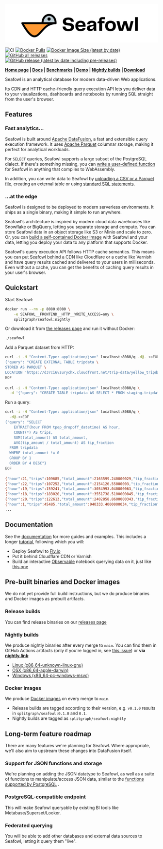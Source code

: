 ![Seafowl](./docs/static/logotype.svg)

![CI](https://github.com/splitgraph/seafowl/workflows/CI/badge.svg)
[![Docker Pulls](https://img.shields.io/docker/pulls/splitgraph/seafowl)](https://hub.docker.com/r/splitgraph/seafowl)
[![Docker Image Size (latest by date)](https://img.shields.io/docker/image-size/splitgraph/seafowl)](https://hub.docker.com/r/splitgraph/seafowl)
[![GitHub all releases](https://img.shields.io/github/downloads/splitgraph/seafowl/total)](https://github.com/splitgraph/seafowl/releases)
[![GitHub release (latest by date including pre-releases)](https://img.shields.io/github/v/release/splitgraph/seafowl?include_prereleases&sort=semver)](https://github.com/splitgraph/seafowl/releases)

**[Home page](https://seafowl.io) |
[Docs](https://www.splitgraph.com/docs/seafowl/getting-started/introduction) |
[Benchmarks](https://observablehq.com/@seafowl/benchmarks) |
[Demo](https://observablehq.com/@seafowl/interactive-visualization-demo) |
[Nightly builds](https://nightly.link/splitgraph/seafowl/workflows/nightly/main) |
[Download](https://github.com/splitgraph/seafowl/releases)**

Seafowl is an analytical database for modern data-driven Web applications.

Its CDN and HTTP cache-friendly query execution API lets you deliver data to your visualizations,
dashboards and notebooks by running SQL straight from the user's browser.

## Features

### Fast analytics...

Seafowl is built around
[Apache DataFusion](https://arrow.apache.org/datafusion/user-guide/introduction.html), a fast and
extensible query execution framework. It uses [Apache Parquet](https://parquet.apache.org/) columnar
storage, making it perfect for analytical workloads.

For `SELECT` queries, Seafowl supports a large subset of the PostgreSQL dialect. If there's
something missing, you can
[write a user-defined function](https://splitgraph.com/docs/seafowl/guides/custom-udf-wasm) for
Seafowl in anything that compiles to WebAssembly.

In addition, you can write data to Seafowl by
[uploading a CSV or a Parquet file](https://splitgraph.com/docs/seafowl/guides/uploading-csv-parquet),
creating an external table or using
[standard SQL statements](https://splitgraph.com/docs/seafowl/guides/writing-sql-queries).

### ...at the edge

Seafowl is designed to be deployed to modern serverless environments. It ships as a single binary,
making it simple to run anywhere.

Seafowl's architecture is inspired by modern cloud data warehouses like Snowflake or BigQuery,
letting you separate storage and compute. You can store Seafowl data in an object storage like S3 or
Minio and scale to zero. Or, you can
[build a self-contained Docker image](https://splitgraph.com/docs/seafowl/guides/baking-dataset-docker-image)
with Seafowl and your data, letting you deploy your data to any platform that supports Docker.

Seafowl's query execution API follows HTTP cache semantics. This means you can
[put Seafowl behind a CDN](https://splitgraph.com/docs/seafowl/guides/querying-cache-cdn) like
Cloudflare or a cache like Varnish and have query results cached and delivered to your users in
milliseconds. Even without a cache, you can get the benefits of caching query results in your user's
browser.

## Quickstart

Start Seafowl:

```bash
docker run --rm -p 8080:8080 \
    -e SEAFOWL__FRONTEND__HTTP__WRITE_ACCESS=any \
    splitgraph/seafowl:nightly
```

Or download it from [the releases page](https://github.com/splitgraph/seafowl/releases) and run it
without Docker:

```bash
./seafowl
```

Add a Parquet dataset from HTTP:

```bash
curl -i -H "Content-Type: application/json" localhost:8080/q -d@- <<EOF
{"query": "CREATE EXTERNAL TABLE tripdata \
STORED AS PARQUET \
LOCATION 'https://d37ci6vzurychx.cloudfront.net/trip-data/yellow_tripdata_2022-01.parquet'"}
EOF

curl -i -H "Content-Type: application/json" localhost:8080/q \
  -d '{"query": "CREATE TABLE tripdata AS SELECT * FROM staging.tripdata"}'
```

Run a query:

```bash
curl -i -H "Content-Type: application/json" localhost:8080/q \
  -d@-<<EOF
{"query": "SELECT
    EXTRACT(hour FROM tpep_dropoff_datetime) AS hour,
    COUNT(*) AS trips,
    SUM(total_amount) AS total_amount,
    AVG(tip_amount / total_amount) AS tip_fraction
  FROM tripdata
  WHERE total_amount != 0
  GROUP BY 1
  ORDER BY 4 DESC"}
EOF

{"hour":21,"trips":109685,"total_amount":2163599.240000029,"tip_fraction":0.12642660660636984}
{"hour":22,"trips":107252,"total_amount":2154126.55000003,"tip_fraction":0.12631676747865359}
{"hour":19,"trips":159241,"total_amount":3054993.040000063,"tip_fraction":0.1252992155287979}
{"hour":18,"trips":183020,"total_amount":3551738.5100000845,"tip_fraction":0.1248666037263193}
{"hour":20,"trips":122613,"total_amount":2402858.8600000343,"tip_fraction":0.12414978866883832}
{"hour":1,"trips":45485,"total_amount":940333.4000000034,"tip_fraction":0.12336981088023881}
...
```

## Documentation

See the [documentation](https://www.splitgraph.com/docs/seafowl/getting-started/introduction) for
more guides and examples. This includes a longer
[tutorial](https://www.splitgraph.com/docs/seafowl/getting-started/tutorial-fly-io/introduction),
following which you will:

- Deploy Seafowl to [Fly.io](https://fly.io)
- Put it behind Cloudflare CDN or Varnish
- Build an interactive [Observable](https://observablehq.com) notebook querying data on it, just
  like [this one](https://observablehq.com/@seafowl/interactive-visualization-demo)

## Pre-built binaries and Docker images

We do not yet provide full build instructions, but we do produce binaries and Docker images as
prebuilt artifacts.

### Release builds

You can find release binaries on our [releases page](https://github.com/splitgraph/seafowl/releases)

### Nightly builds

We produce nightly binaries after every merge to `main`. You can find them in GitHub Actions
artifacts (only if you're logged in, see
[this issue](https://github.com/actions/upload-artifact/issues/51)) or **via
[nightly.link](https://nightly.link/splitgraph/seafowl/workflows/nightly/main)**:

- [Linux (x86_64-unknown-linux-gnu)](https://nightly.link/splitgraph/seafowl/workflows/nightly/main/seafowl-nightly-x86_64-unknown-linux-gnu.zip)
- [OSX (x86_64-apple-darwin)](https://nightly.link/splitgraph/seafowl/workflows/nightly/main/seafowl-nightly-x86_64-apple-darwin.zip)
- [Windows (x86_64-pc-windows-msvc)](https://nightly.link/splitgraph/seafowl/workflows/nightly/main/seafowl-nightly-x86_64-pc-windows-msvc.zip)

### Docker images

We produce [Docker images](https://hub.docker.com/r/splitgraph/seafowl/tags) on every merge to
`main`.

- Release builds are tagged according to their version, e.g. `v0.1.0` results in
  `splitgraph/seafowl:0.1.0` and `0.1`.
- Nightly builds are tagged as `splitgraph/seafowl:nightly`

## Long-term feature roadmap

There are many features we're planning for Seafowl. Where appropriate, we'll also aim to upstream
these changes into DataFusion itself.

### Support for JSON functions and storage

We're planning on adding the JSON datatype to Seafowl, as well as a suite of functions to
manipulate/access JSON data, similar to the
[functions supported by PostgreSQL](https://www.postgresql.org/docs/current/functions-json.html) .

### PostgreSQL-compatible endpoint

This will make Seafowl queryable by existing BI tools like Metabase/Superset/Looker.

### Federated querying

You will be able to add other databases and external data sources to Seafowl, letting it query them
"live".
